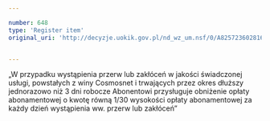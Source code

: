 ```yaml
---

number: 648
type: 'Register item'
original_uri: 'http://decyzje.uokik.gov.pl/nd_wz_um.nsf/0/A8257236028169F3C12572DD00329634?OpenDocument'


---
```


„W przypadku wystąpienia przerw lub zakłóceń w jakości świadczonej usługi, powstałych z winy Cosmosnet i trwających przez okres dłuższy jednorazowo niż 3 dni robocze Abonentowi przysługuje obniżenie opłaty abonamentowej o kwotę równą 1/30 wysokości opłaty abonamentowej za każdy dzień wystąpienia ww. przerw lub zakłóceń”
